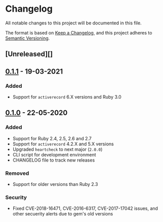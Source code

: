 # Changelog
All notable changes to this project will be documented in this file.

The format is based on [Keep a Changelog](https://keepachangelog.com/en/1.0.0/),
and this project adheres to [Semantic Versioning](https://semver.org/spec/v2.0.0.html).

## [Unreleased][]

## [0.1.1](https://github.com/locaweb/heartcheck-activerecord/compare/v0.1.0...v0.1.1) - 19-03-2021
### Added
  - Support for `activerecord` 6.X versions and Ruby 3.0

## [0.1.0](https://github.com/locaweb/heartcheck-activerecord/compare/v0.1.0...v0.0.3) - 22-05-2020
### Added
  - Support for Ruby 2.4, 2.5, 2.6 and 2.7
  - Support for `activerecord` 4.2.X and 5.X versions
  - Upgraded `heartcheck` to next major (`2.0.0`)
  - CLI script for development environment
  - CHANGELOG file to track new releases

### Removed
  - Support for older versions than Ruby 2.3

### Security
  - Fixed CVE-2018-16471, CVE-2016-6317, CVE-2017-17042 issues, and other
    secuerity alerts due to gem's old versions
